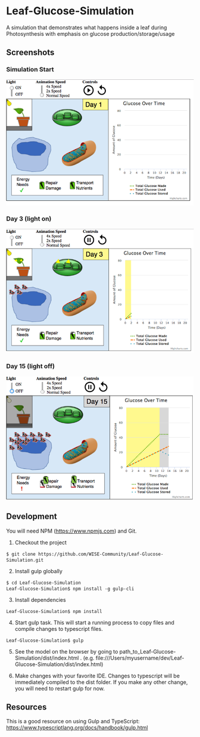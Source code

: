 # Leaf-Glucose-Simulation
A simulation that demonstrates what happens inside a leaf during Photosynthesis with emphasis on glucose production/storage/usage

## Screenshots

### Simulation Start
![Screenshot of Simulation State State](https://github.com/WISE-Community/Leaf-Glucose-Simulation/blob/master/resources/screenshot_initial.png?raw=true)

### Day 3 (light on)
![Screenshot of Simulation State State Day 3 Light On](https://github.com/WISE-Community/Leaf-Glucose-Simulation/blob/master/resources/screenshot_day3_light_on.png?raw=true)

### Day 15 (light off)
![Screenshot of Simulation State State Day 15 Light Off](https://github.com/WISE-Community/Leaf-Glucose-Simulation/blob/master/resources/screenshot_day15_light_off.png?raw=true)

## Development

You will need NPM (https://www.npmjs.com) and Git.

1. Checkout the project
```
$ git clone https://github.com/WISE-Community/Leaf-Glucose-Simulation.git
```

2. Install gulp globally
```
$ cd Leaf-Glucose-Simulation
Leaf-Glucose-Simulation$ npm install -g gulp-cli
```

3. Install dependencies
```
Leaf-Glucose-Simulation$ npm install
```

4. Start gulp task. This will start a running process to copy files and compile changes to typescript files.
```
Leaf-Glucose-Simulation$ gulp
```

5. See the model on the browser by going to path_to_Leaf-Glucose-Simulation/dist/index.html . (e.g. file:///Users/myusername/dev/Leaf-Glucose-Simulation/dist/index.html)

6. Make changes with your favorite IDE. Changes to typescript will be immediately compiled to the dist folder. If you make any other change, you will need to restart gulp for now.

## Resources
This is a good resource on using Gulp and TypeScript: https://www.typescriptlang.org/docs/handbook/gulp.html
